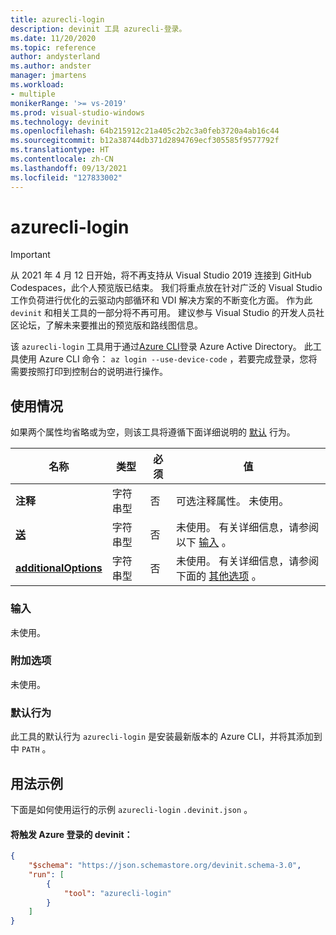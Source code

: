 ```yaml
---
title: azurecli-login
description: devinit 工具 azurecli-登录。
ms.date: 11/20/2020
ms.topic: reference
author: andysterland
ms.author: andster
manager: jmartens
ms.workload:
- multiple
monikerRange: '>= vs-2019'
ms.prod: visual-studio-windows
ms.technology: devinit
ms.openlocfilehash: 64b215912c21a405c2b2c3a0feb3720a4ab16c44
ms.sourcegitcommit: b12a38744db371d2894769ecf305585f9577792f
ms.translationtype: HT
ms.contentlocale: zh-CN
ms.lasthandoff: 09/13/2021
ms.locfileid: "127833002"
---
```

# <a name="azurecli-login"></a>azurecli-login

> [!IMPORTANT]
> 从 2021 年 4 月 12 日开始，将不再支持从 Visual Studio 2019 连接到 GitHub Codespaces，此个人预览版已结束。 我们将重点放在针对广泛的 Visual Studio 工作负荷进行优化的云驱动内部循环和 VDI 解决方案的不断变化方面。 作为此 `devinit` 和相关工具的一部分将不再可用。 建议参与 Visual Studio 的开发人员社区论坛，了解未来要推出的预览版和路线图信息。

该 `azurecli-login` 工具用于通过[Azure CLI](/cli/azure/authenticate-azure-cli?preserve-view=true&view=azure-cli-latest)登录 Azure Active Directory。 此工具使用 Azure CLI 命令： `az login --use-device-code` ，若要完成登录，您将需要按照打印到控制台的说明进行操作。

## <a name="usage"></a>使用情况

如果两个属性均省略或为空，则该工具将遵循下面详细说明的 [默认](#default-behavior) 行为。

| 名称                                             | 类型   | 必须 | 值                                                                          |
|--------------------------------------------------|--------|----------|--------------------------------------------------------------------------------|
| **注释**                                     | 字符串型 | 否       | 可选注释属性。 未使用。                                          |
| [**送**](#input)                              | 字符串型 | 否       | 未使用。 有关详细信息，请参阅以下 [输入](#input) 。                               |
| [**additionalOptions**](#additional-options)     | 字符串型 | 否       | 未使用。 有关详细信息，请参阅下面的 [其他选项](#additional-options) 。     |

### <a name="input"></a>输入

未使用。

### <a name="additional-options"></a>附加选项

未使用。

### <a name="default-behavior"></a>默认行为

此工具的默认行为 `azurecli-login` 是安装最新版本的 Azure CLI，并将其添加到中 `PATH` 。

## <a name="example-usage"></a>用法示例
下面是如何使用运行的示例 `azurecli-login` `.devinit.json` 。

#### <a name="devinitjson-that-will-trigger-azure-login"></a>将触发 Azure 登录的 devinit：

```json
{
    "$schema": "https://json.schemastore.org/devinit.schema-3.0",
    "run": [
        {
            "tool": "azurecli-login"
        }
    ]
}
```